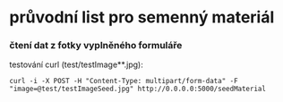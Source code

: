 # průvodní list pro semenný materiál
### čtení dat z fotky vyplněného formuláře 

testování curl (test/testImage**.jpg):

`curl -i -X POST -H "Content-Type: multipart/form-data" -F "image=@test/testImageSeed.jpg" http://0.0.0.0:5000/seedMaterial  `

